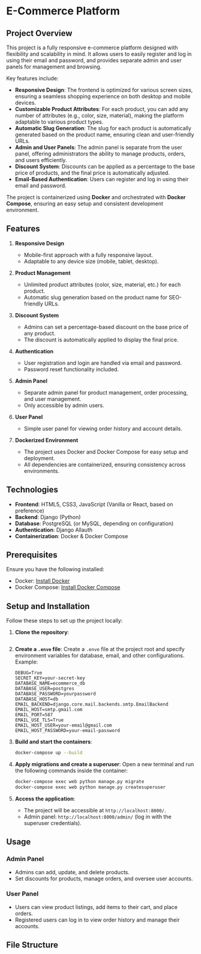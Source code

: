 # E-Commerce Platform

## Project Overview

This project is a fully responsive e-commerce platform designed with flexibility and scalability in mind. It allows users to easily register and log in using their email and password, and provides separate admin and user panels for management and browsing.

Key features include:
- **Responsive Design**: The frontend is optimized for various screen sizes, ensuring a seamless shopping experience on both desktop and mobile devices.
- **Customizable Product Attributes**: For each product, you can add any number of attributes (e.g., color, size, material), making the platform adaptable to various product types.
- **Automatic Slug Generation**: The slug for each product is automatically generated based on the product name, ensuring clean and user-friendly URLs.
- **Admin and User Panels**: The admin panel is separate from the user panel, offering administrators the ability to manage products, orders, and users efficiently.
- **Discount System**: Discounts can be applied as a percentage to the base price of products, and the final price is automatically adjusted.
- **Email-Based Authentication**: Users can register and log in using their email and password.

The project is containerized using **Docker** and orchestrated with **Docker Compose**, ensuring an easy setup and consistent development environment.

## Features

1. **Responsive Design**
    - Mobile-first approach with a fully responsive layout.
    - Adaptable to any device size (mobile, tablet, desktop).

2. **Product Management**
    - Unlimited product attributes (color, size, material, etc.) for each product.
    - Automatic slug generation based on the product name for SEO-friendly URLs.

3. **Discount System**
    - Admins can set a percentage-based discount on the base price of any product.
    - The discount is automatically applied to display the final price.

4. **Authentication**
    - User registration and login are handled via email and password.
    - Password reset functionality included.

5. **Admin Panel**
    - Separate admin panel for product management, order processing, and user management.
    - Only accessible by admin users.

6. **User Panel**
    - Simple user panel for viewing order history and account details.

7. **Dockerized Environment**
    - The project uses Docker and Docker Compose for easy setup and deployment.
    - All dependencies are containerized, ensuring consistency across environments.

## Technologies

- **Frontend**: HTML5, CSS3, JavaScript (Vanilla or React, based on preference)
- **Backend**: Django (Python)
- **Database**: PostgreSQL (or MySQL, depending on configuration)
- **Authentication**: Django Allauth
- **Containerization**: Docker & Docker Compose

## Prerequisites

Ensure you have the following installed:
- Docker: [Install Docker](https://docs.docker.com/get-docker/)
- Docker Compose: [Install Docker Compose](https://docs.docker.com/compose/install/)

## Setup and Installation

Follow these steps to set up the project locally:

1. **Clone the repository**:
    ```bash
   
    ```

2. **Create a `.enve` file**:
    Create a `.enve` file at the project root and specify environment variables for database, email, and other configurations. Example:
    ```env
    DEBUG=True
    SECRET_KEY=your-secret-key
    DATABASE_NAME=ecommerce_db
    DATABASE_USER=postgres
    DATABASE_PASSWORD=yourpassword
    DATABASE_HOST=db
    EMAIL_BACKEND=django.core.mail.backends.smtp.EmailBackend
    EMAIL_HOST=smtp.gmail.com
    EMAIL_PORT=587
    EMAIL_USE_TLS=True
    EMAIL_HOST_USER=your-email@gmail.com
    EMAIL_HOST_PASSWORD=your-email-password
    ```

3. **Build and start the containers**:
    ```bash
    docker-compose up --build
    ```

4. **Apply migrations and create a superuser**:
    Open a new terminal and run the following commands inside the container:
    ```bash
    docker-compose exec web python manage.py migrate
    docker-compose exec web python manage.py createsuperuser
    ```

5. **Access the application**:
    - The project will be accessible at `http://localhost:8000/`.
    - Admin panel: `http://localhost:8000/admin/` (log in with the superuser credentials).

## Usage

### Admin Panel
- Admins can add, update, and delete products.
- Set discounts for products, manage orders, and oversee user accounts.

### User Panel
- Users can view product listings, add items to their cart, and place orders.
- Registered users can log in to view order history and manage their accounts.

## File Structure